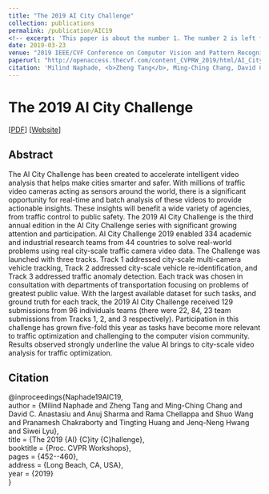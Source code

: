 ```yaml
---
title: "The 2019 AI City Challenge"
collection: publications
permalink: /publication/AIC19
<!-- excerpt: 'This paper is about the number 1. The number 2 is left for future work.' -->
date: 2019-03-23
venue: "2019 IEEE/CVF Conference on Computer Vision and Pattern Recognition - 3rd AI City Challenge Workshop"
paperurl: "http://openaccess.thecvf.com/content_CVPRW_2019/html/AI_City/Naphade_The_2019_AI_City_Challenge_CVPRW_2019_paper.html"
citation: 'Milind Naphade, <b>Zheng Tang</b>, Ming-Ching Chang, David C Anastasiu, Anuj Sharma, Rama Chellappa, Shuo Wang, Pranamesh Chakraborty, Tingting Huang, Jenq-Neng Hwang and Siwei Lyu. "The 2019 AI City Challenge". <i>Proceedings of 2019 IEEE/CVF Conference on Computer Vision and Pattern Recognition Workshops (CVPRW 2019)</i>. pp. 452-460. 2019.'
---
```

# The 2019 AI City Challenge

[<a href="http://openaccess.thecvf.com/content_CVPRW_2019/html/AI_City/Naphade_The_2019_AI_City_Challenge_CVPRW_2019_paper.html">PDF</a>]
[<a href="https://www.aicitychallenge.org/2019-challenge/">Website</a>]

## Abstract
The AI City Challenge has been created to accelerate intelligent video analysis that helps make cities smarter and safer. With millions of traffic video cameras acting as sensors around the world, there is a significant opportunity for real-time and batch analysis of these videos to provide actionable insights. These insights will benefit a wide variety of agencies, from traffic control to public safety. The 2019 AI City Challenge is the third annual edition in the AI City Challenge series with significant growing attention and participation. AI City Challenge 2019 enabled 334 academic and industrial research teams from 44 countries to solve real-world problems using real city-scale traffic camera video data. The Challenge was launched with three tracks. Track 1 addressed city-scale multi-camera vehicle tracking, Track 2 addressed city-scale vehicle re-identification, and Track 3 addressed traffic anomaly detection. Each track was chosen in consultation with departments of transportation focusing on problems of greatest public value. With the largest available dataset for such tasks, and ground truth for each track, the 2019 AI City Challenge received 129 submissions from 96 individuals teams (there were 22, 84, 23 team submissions from Tracks 1, 2, and 3 respectively). Participation in this challenge has grown five-fold this year as tasks have become more relevant to traffic optimization and challenging to the computer vision community. Results observed strongly underline the value AI brings to city-scale video analysis for traffic optimization.


## Citation
@inproceedings{Naphade19AIC19,  
author = {Milind Naphade and Zheng Tang and Ming-Ching Chang and David C. Anastasiu and Anuj Sharma and Rama Chellappa and Shuo Wang and Pranamesh Chakraborty and Tingting Huang and Jenq-Neng Hwang and Siwei Lyu},  
title = {The 2019 {AI} {C}ity {C}hallenge},  
booktitle = {Proc. CVPR Workshops},  
pages = {452--460},  
address = {Long Beach, CA, USA},  
year = {2019}  
}

